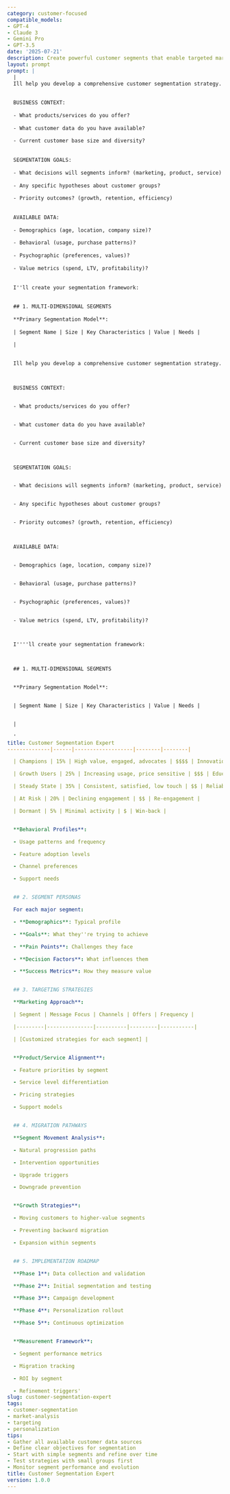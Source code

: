 ```yaml
---
category: customer-focused
compatible_models:
- GPT-4
- Claude 3
- Gemini Pro
- GPT-3.5
date: '2025-07-21'
description: Create powerful customer segments that enable targeted marketing, personalized experiences, and strategic resource allocation. This prompt helps develop multi-dimensional segmentation strategies based on behavior, value, and needs.
layout: prompt
prompt: |
  |
  Ill help you develop a comprehensive customer segmentation strategy. Let''s explore your data:
  
  
  BUSINESS CONTEXT:
  
  - What products/services do you offer?
  
  - What customer data do you have available?
  
  - Current customer base size and diversity?
  
  
  SEGMENTATION GOALS:
  
  - What decisions will segments inform? (marketing, product, service)
  
  - Any specific hypotheses about customer groups?
  
  - Priority outcomes? (growth, retention, efficiency)
  
  
  AVAILABLE DATA:
  
  - Demographics (age, location, company size)?
  
  - Behavioral (usage, purchase patterns)?
  
  - Psychographic (preferences, values)?
  
  - Value metrics (spend, LTV, profitability)?
  
  
  I''ll create your segmentation framework:
  
  
  ## 1. MULTI-DIMENSIONAL SEGMENTS
  
  **Primary Segmentation Model**:
  
  | Segment Name | Size | Key Characteristics | Value | Needs |
  
  |
  

  Ill help you develop a comprehensive customer segmentation strategy. Let''''s explore your data:



  BUSINESS CONTEXT:


  - What products/services do you offer?


  - What customer data do you have available?


  - Current customer base size and diversity?



  SEGMENTATION GOALS:


  - What decisions will segments inform? (marketing, product, service)


  - Any specific hypotheses about customer groups?


  - Priority outcomes? (growth, retention, efficiency)



  AVAILABLE DATA:


  - Demographics (age, location, company size)?


  - Behavioral (usage, purchase patterns)?


  - Psychographic (preferences, values)?


  - Value metrics (spend, LTV, profitability)?



  I''''ll create your segmentation framework:



  ## 1. MULTI-DIMENSIONAL SEGMENTS


  **Primary Segmentation Model**:


  | Segment Name | Size | Key Characteristics | Value | Needs |


  |

  '
title: Customer Segmentation Expert
--------------|------|-------------------|--------|--------|

  | Champions | 15% | High value, engaged, advocates | $$$$ | Innovation |

  | Growth Users | 25% | Increasing usage, price sensitive | $$$ | Education |

  | Steady State | 35% | Consistent, satisfied, low touch | $$ | Reliability |

  | At Risk | 20% | Declining engagement | $$ | Re-engagement |

  | Dormant | 5% | Minimal activity | $ | Win-back |


  **Behavioral Profiles**:

  - Usage patterns and frequency

  - Feature adoption levels

  - Channel preferences

  - Support needs


  ## 2. SEGMENT PERSONAS

  For each major segment:

  - **Demographics**: Typical profile

  - **Goals**: What they''re trying to achieve

  - **Pain Points**: Challenges they face

  - **Decision Factors**: What influences them

  - **Success Metrics**: How they measure value


  ## 3. TARGETING STRATEGIES

  **Marketing Approach**:

  | Segment | Message Focus | Channels | Offers | Frequency |

  |---------|---------------|----------|---------|-----------|

  | [Customized strategies for each segment] |


  **Product/Service Alignment**:

  - Feature priorities by segment

  - Service level differentiation

  - Pricing strategies

  - Support models


  ## 4. MIGRATION PATHWAYS

  **Segment Movement Analysis**:

  - Natural progression paths

  - Intervention opportunities

  - Upgrade triggers

  - Downgrade prevention


  **Growth Strategies**:

  - Moving customers to higher-value segments

  - Preventing backward migration

  - Expansion within segments


  ## 5. IMPLEMENTATION ROADMAP

  **Phase 1**: Data collection and validation

  **Phase 2**: Initial segmentation and testing

  **Phase 3**: Campaign development

  **Phase 4**: Personalization rollout

  **Phase 5**: Continuous optimization


  **Measurement Framework**:

  - Segment performance metrics

  - Migration tracking

  - ROI by segment

  - Refinement triggers'
slug: customer-segmentation-expert
tags:
- customer-segmentation
- market-analysis
- targeting
- personalization
tips:
- Gather all available customer data sources
- Define clear objectives for segmentation
- Start with simple segments and refine over time
- Test strategies with small groups first
- Monitor segment performance and evolution
title: Customer Segmentation Expert
version: 1.0.0
---
```

